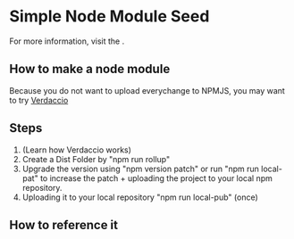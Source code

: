 # Simple Node Module Seed

For more information, visit the .

## How to make a node module

Because you do not want to upload everychange to NPMJS, you may want to try [Verdaccio](https://verdaccio.org/ "Download it from here")

## Steps

1. (Learn how Verdaccio works)
1. Create a Dist Folder by "npm run rollup"
1. Upgrade the version using "npm version patch" or run "npm run local-pat" to increase the patch + uploading the project to your local npm repository.
1. Uploading it to your local repository "npm run local-pub" (once)

## How to reference it

